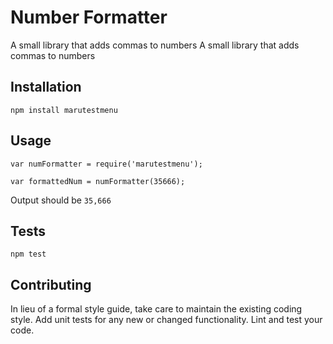Number Formatter
=========

A small library that adds commas to numbers
A small library that adds commas to numbers

## Installation

  `npm install marutestmenu`

## Usage

    var numFormatter = require('marutestmenu');

    var formattedNum = numFormatter(35666);
  
  
  Output should be `35,666`


## Tests

  `npm test`

## Contributing

In lieu of a formal style guide, take care to maintain the existing coding style. Add unit tests for any new or changed functionality. Lint and test your code.